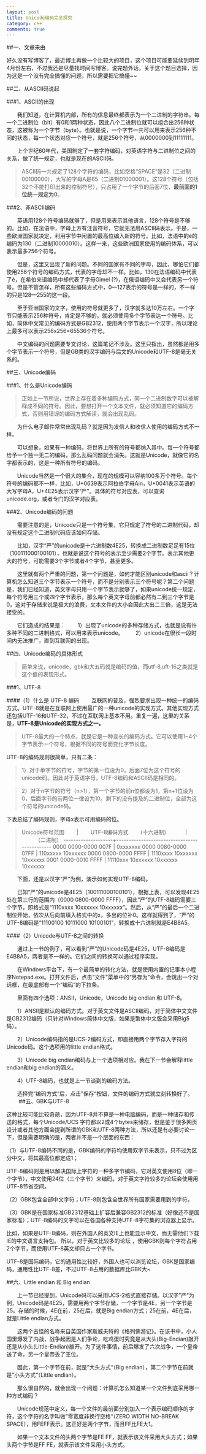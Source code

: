 ```yaml
---
layout: post
title: Unicode编码完全探究
category: c++
comments: true
---
```


##一、文章来由

好久没有写博客了，最近博主再做一个比较大的项目，这个项目可能要延续到明年4月份左右，不过我还是尽量找时间写博客。说完题外话，关于这个题目选择，因为这是一个没有完全搞懂的问题，所以需要把它搞懂~~

##二、从ASCII码说起

###1、ASCII的出现

　　我们知道，在计算机内部，所有的信息最终都表示为一个二进制的字符串。每一个二进制位（bit）有0和1两种状态，因此八个二进制位就可以组合出256种状态，这被称为一个字节（byte）。也就是说，一个字节一共可以用来表示256种不同的状态，每一个状态对应一个符号，就是256个符号，从0000000到11111111。

　　上个世纪60年代，美国制定了一套字符编码，对英语字符与二进制位之间的关系，做了统一规定，也就是现在的ASCII码。

> ASCII码一共规定了128个字符的编码，比如空格“SPACE”是32（二进制00100000），大写的字母A是65（二进制01000001）。这128个符号（包括32个不能打印出来的控制符号），只占用了一个字节的后面7位，**最前面的1位统一规定为0**。

###2、非ASCII编码

　　英语用128个符号编码就够了，但是用来表示其他语言，128个符号是不够的。比如，在法语中，字母上方有注音符号，它就无法用ASCII码表示。于是，一些欧洲国家就决定，利用字节中闲置的最高位编入新的符号。比如，法语中的é的编码为130（二进制10000010）。这样一来，这些欧洲国家使用的编码体系，可以表示最多256个符号。 

　　但是，这里又出现了新的问题。不同的国家有不同的字母，因此，哪怕它们都使用256个符号的编码方式，代表的字母却不一样。比如，130在法语编码中代表了é，在希伯来语编码中却代表了字母Gimel (?)，在俄语编码中又会代表另一个符号。但是不管怎样，所有这些编码方式中，0—127表示的符号是一样的，不一样的只是128—255的这一段。 

　　至于亚洲国家的文字，使用的符号就更多了，汉字就多达10万左右。一个字节只能表示256种符号，肯定是不够的，就必须使用多个字节表达一个符号。比如，简体中文常见的编码方式是GB2312，使用两个字节表示一个汉字，所以理论上最多可以表示256x256=65536个符号。 

　　中文编码的问题需要专文讨论，这篇笔记不涉及。这里只指出，虽然都是用多个字节表示一个符号，但是GB类的汉字编码与后文的Unicode和UTF-8是毫无关系的。 

##三、Unicode编码

###1、什么是Unicode编码

> 正如上一节所说，世界上存在着多种编码方式，同一个二进制数字可以被解释成不同的符号。因此，要想打开一个文本文件，就必须知道它的编码方式，否则用错误的编码方式解读，就会出现乱码。


　　为什么电子邮件常常出现乱码？就是因为发信人和收信人使用的编码方式不一样。 

　　可以想象，如果有一种编码，将世界上所有的符号都纳入其中。每一个符号都给予一个独一无二的编码，那么乱码问题就会消失。这就是Unicode，就像它的名字都表示的，这是一种所有符号的编码。 

　　Unicode当然是一个很大的集合，现在的规模可以容纳100多万个符号。每个符号的编码都不一样，比如，U+0639表示阿拉伯字母Ain，U+0041表示英语的大写字母A，U+4E25表示汉字“严”。具体的符号对应表，可以查询unicode.org，或者专门的汉字对应表。 

###2、Unicode编码的问题

　　需要注意的是，Unicode只是一个符号集，它只规定了符号的二进制代码，却没有规定这个二进制代码应该如何存储。 

　　比如，汉字“严”的unicode是十六进制数4E25，转换成二进制数足足有15位（100111000100101），也就是说这个符号的表示至少需要2个字节。表示其他更大的符号，可能需要3个字节或者4个字节，甚至更多。 

　　这里就有两个严重的问题，第一个问题是，如何才能区别unicode和ascii？计算机怎么知道三个字节表示一个符号，而不是分别表示三个符号呢？第二个问题是，我们已经知道，英文字母只用一个字节表示就够了，如果unicode统一规定，每个符号用三个或四个字节表示，那么每个英文字母前都必然有二到三个字节是0，这对于存储来说是极大的浪费，文本文件的大小会因此大出二三倍，这是无法接受的。 

　　它们造成的结果是：
　　1）出现了unicode的多种存储方式，也就是说有许多种不同的二进制格式，可以用来表示unicode。
　　2）unicode在很长一段时间内无法推广，直到互联网的出现。

##四、Unicode编码的具体形式

> 简单来说，unicode，gbk和大五码就是编码的值，而utf-8,uft-16之类就是这个值的表现形式。

###1、UTF-8

####（1）什么是 UTF-8 编码
　　互联网的普及，强烈要求出现一种统一的编码方式。UTF-8就是在互联网上使用最广的一种unicode的实现方式。其他实现方式还包括UTF-16和UTF-32，不过在互联网上基本不用。重复一遍，这里的关系是，**UTF-8是Unicode的实现方式之一。** 

> UTF-8最大的一个特点，就是它是一种变长的编码方式。它可以使用1~4个字节表示一个符号，根据不同的符号而变化字节长度。 

UTF-8的编码规则很简单，只有二条： 

> 1）对于单字节的符号，字节的第一位设为0，后面7位为这个符号的unicode码。因此对于英语字母，UTF-8编码和ASCII码是相同的。 

> 2）对于n字节的符号（n>1），第一个字节的前n位都设为1，第n+1位设为0，后面字节的前两位一律设为10。剩下的没有提及的二进制位，全部为这个符号的unicode码。 

下表总结了编码规则，字母x表示可用编码的位。 

> Unicode符号范围 　　| 　　UTF-8编码方式 
　　(十六进制) 　　　 | 　　　（二进制） 
--------------------+--------------------------------------------- 
0000 0000-0000 007F | 0xxxxxxx 
0000 0080-0000 07FF | 110xxxxx 10xxxxxx 
0000 0800-0000 FFFF | 1110xxxx 10xxxxxx 10xxxxxx 
0001 0000-0010 FFFF | 11110xxx 10xxxxxx 10xxxxxx 10xxxxxx 

　　下面，还是以汉字“严”为例，演示如何实现UTF-8编码。 

　　已知“严”的unicode是4E25（100111000100101），根据上表，可以发现4E25处在第三行的范围内（0000 0800-0000 FFFF），因此“严”的UTF-8编码需要三个字节，即格式是“1110xxxx 10xxxxxx 10xxxxxx”。然后，从“严”的最后一个二进制位开始，依次从后向前填入格式中的x，多出的位补0。这样就得到了，“严”的UTF-8编码是“11100100 10111000 10100101”，转换成十六进制就是E4B8A5。

####（2）Unicode与UTF-8之间的转换

　　通过上一节的例子，可以看到“严”的Unicode码是4E25，UTF-8编码是E4B8A5，两者是不一样的。它们之间的转换可以通过程序实现。 

　　在Windows平台下，有一个最简单的转化方法，就是使用内置的记事本小程序Notepad.exe。打开文件后，点击“文件”菜单中的“另存为”命令，会跳出一个对话框，在最底部有一个“编码”的下拉条。 

　　里面有四个选项：ANSII，Unicode，Unicode big endian 和 UTF-8。 

　　1）ANSII是默认的编码方式。对于英文文件是ASCII编码，对于简体中文文件是GB2312编码（只针对Windows简体中文版，如果是繁体中文版会采用Big5码）。 

　　2）Unicode编码指的是UCS-2编码方式，即直接用两个字节存入字符的Unicode码。这个选项用的little endian格式。 

　　3）Unicode big endian编码与上一个选项相对应。我在下一节会解释little endian和big endian的涵义。 

　　4）UTF-8编码，也就是上一节谈到的编码方法。 

　　选择完”编码方式“后，点击”保存“按钮，文件的编码方式就立刻转换好了。 
　　
##五、GBK与UTF-8

这种比较可能比较奇葩，因为UTF-8并不算是一种电脑编码，而是一种储存和传送的格式，每个Unicode/UCS 字符都以2或4个bytes来储存，但是鉴于很多网页设计或者其他方面会提到所谓的GBK和UTF-8两种方法，所以还是有必要讨论一下，但是需要明确的是，两者并不是一个层面的东西：

（1）与UTF-8编码不同的是，GBK编码的字符均使用双字节来表示，只不过为区分中文，将其最高位都定成1；

UTF-8编码则是用以解决国际上字符的一种多字节编码，它对英文使用8位（即一个字节），中文使用24位（三个字节）来编码。对于英文字符较多的论坛会使用用UTF-8节省空间。

（2）GBK包含全部中文字符；UTF-8则包含全世界所有国家需要用到的字符。

（3）GBK是在国家标准GB2312基础上扩容后兼容GB2312的标准（好像还不是国家标准）；UTF-8编码的文字可以在各国各种支持UTF-8字符集的浏览器上显示。

比如，如果是UTF-8编码，则在外国人的英文IE上也能显示中文，而无需他们下载IE的中文语言支持包。 所以，对于英文比较多的论坛 ，使用GBK则每个字符占用2个字节，而使用UTF-8英文却只占一个字节。

UTF-8是国际编码，它的通用性比较好，外国人也可以浏览论坛，GBK是国家编码，通用性比UTF-8差，不过UTF-8占用的数据库比GBK大~


##六、Little endian 和 Big endian

　　上一节已经提到，Unicode码可以采用UCS-2格式直接存储。以汉字”严“为例，Unicode码是4E25，需要用两个字节存储，一个字节是4E，另一个字节是25。存储的时候，4E在前，25在后，就是Big endian方式；25在前，4E在后，就是Little endian方式。 

　　这两个古怪的名称来自英国作家斯威夫特的《格列佛游记》。在该书中，小人国里爆发了内战，战争起因是人们争论，吃鸡蛋时究竟是从大头(Big-Endian)敲开还是从小头(Little-Endian)敲开。为了这件事情，前后爆发了六次战争，一个皇帝送了命，另一个皇帝丢了王位。 

　　因此，第一个字节在前，就是”大头方式“（Big endian），第二个字节在前就是”小头方式“（Little endian）。 

　　那么很自然的，就会出现一个问题：计算机怎么知道某一个文件到底采用哪一种方式编码？ 

　　Unicode规范中定义，每一个文件的最前面分别加入一个表示编码顺序的字符，这个字符的名字叫做”零宽度非换行空格“（ZERO WIDTH NO-BREAK SPACE），用FEFF表示。这正好是两个字节，而且FF比FE大1。 

　　如果一个文本文件的头两个字节是FE FF，就表示该文件采用大头方式；如果头两个字节是FF FE，就表示该文件采用小头方式。




